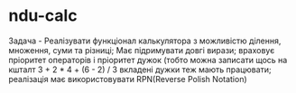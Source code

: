 # ndu-calc

Задача - Реалізувати функціонал калькулятора
з можливістю ділення, множення, суми та різниці;
Має підримувати довгі вирази;
враховує пріоритет операторів і пріоритет дужок (тобто можна
записати щось на кшталт 3 + 2 * 4 + (6 - 2) / 3
вкладені дужки теж мають працювати;
реалізація має використовувати RPN(Reverse Polish Notation)
